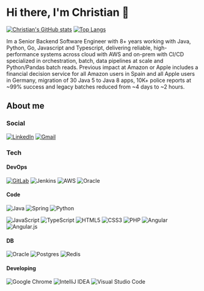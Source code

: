 # Hi there, I'm Christian 👋

[![Christian's GitHub stats](https://github-readme-stats.vercel.app/api?username=christian-lm&show_icons=true)](https://github.com/christian-lm/github-readme-stats)
[![Top Langs](https://github-readme-stats.vercel.app/api/top-langs/?username=christian-lm&layout=compact)](https://github.com/christian-lm/github-readme-stats)

Im a Senior Backend Software Engineer with 8+ years working with Java, Python, Go, Javascript and Typescript, delivering reliable, high-performance systems across cloud with AWS and on-prem with CI/CD specialized in orchestration, batch, data pipelines at scale and Python/Pandas batch reads. Previous impact at Amazon or Apple includes a financial decision service for all Amazon users in Spain and all Apple users in Germany, migration of 30 Java 5 to Java 8 apps, 10K+ police reports at ~99% success and legacy batches reduced from ~4 days to ~2 hours.

## About me

### Social

[![LinkedIn](https://img.shields.io/badge/linkedin-%230077B5.svg?style=for-the-badge&logo=linkedin&logoColor=white)](https://www.linkedin.com/in/christian-lm/)
[![Gmail](https://img.shields.io/badge/Gmail-D14836?style=for-the-badge&logo=gmail&logoColor=white)](mailto:christianlozanomedinilla@gmail.com)


### Tech

#### DevOps
[![GitLab](https://img.shields.io/badge/gitlab-%23181717.svg?style=for-the-badge&logo=gitlab&logoColor=white)](https://gitlab.com/users/christian-lm/activity)
![Jenkins](https://img.shields.io/badge/jenkins-%232C5263.svg?style=for-the-badge&logo=jenkins&logoColor=white)
![AWS](https://img.shields.io/badge/AWS-%23FF9900.svg?style=for-the-badge&logo=amazon-aws&logoColor=white)
![Oracle](https://img.shields.io/badge/Oracle-F80000?style=for-the-badge&logo=oracle&logoColor=white)

#### Code
![Java](https://img.shields.io/badge/java-%23ED8B00.svg?style=for-the-badge&logo=java&logoColor=white)
![Spring](https://img.shields.io/badge/spring-%236DB33F.svg?style=for-the-badge&logo=spring&logoColor=white)
![Python](https://img.shields.io/badge/python-%23285D9E.svg?style=for-the-badge&logo=python&logoColor=white)

![JavaScript](https://img.shields.io/badge/javascript-%23323330.svg?style=for-the-badge&logo=javascript&logoColor=%23F7DF1E)
![TypeScript](https://img.shields.io/badge/typescript-%23007ACC.svg?style=for-the-badge&logo=typescript&logoColor=white)
![HTML5](https://img.shields.io/badge/html5-%23E34F26.svg?style=for-the-badge&logo=html5&logoColor=white)
![CSS3](https://img.shields.io/badge/css3-%231572B6.svg?style=for-the-badge&logo=css3&logoColor=white)
![PHP](https://img.shields.io/badge/php-%23777BB4.svg?style=for-the-badge&logo=php&logoColor=white)
![Angular](https://img.shields.io/badge/angular-%23DD0031.svg?style=for-the-badge&logo=angular&logoColor=white)
![Angular.js](https://img.shields.io/badge/angular.js-%23E23237.svg?style=for-the-badge&logo=angularjs&logoColor=white)

#### DB
![Oracle](https://img.shields.io/badge/Oracle-F80000?style=for-the-badge&logo=oracle&logoColor=white)
![Postgres](https://img.shields.io/badge/postgres-%23316192.svg?style=for-the-badge&logo=postgresql&logoColor=white)
![Redis](https://img.shields.io/badge/redis-%23DD0031.svg?style=for-the-badge&logo=redis&logoColor=white)


#### Developing
![Google Chrome](https://img.shields.io/badge/Google%20Chrome-4285F4?style=for-the-badge&logo=GoogleChrome&logoColor=white)
![IntelliJ IDEA](https://img.shields.io/badge/IntelliJIDEA-000000.svg?style=for-the-badge&logo=intellij-idea&logoColor=white)
![Visual Studio Code](https://img.shields.io/badge/Visual%20Studio%20Code-0078d7.svg?style=for-the-badge&logo=visual-studio-code&logoColor=white)
